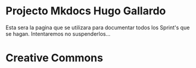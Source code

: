 # Projecto Mkdocs Hugo Gallardo

Esta sera la pagina que se utilizara para documentar todos los Sprint's que se hagan. Intentaremos no suspenderlos...

# Creative Commons




